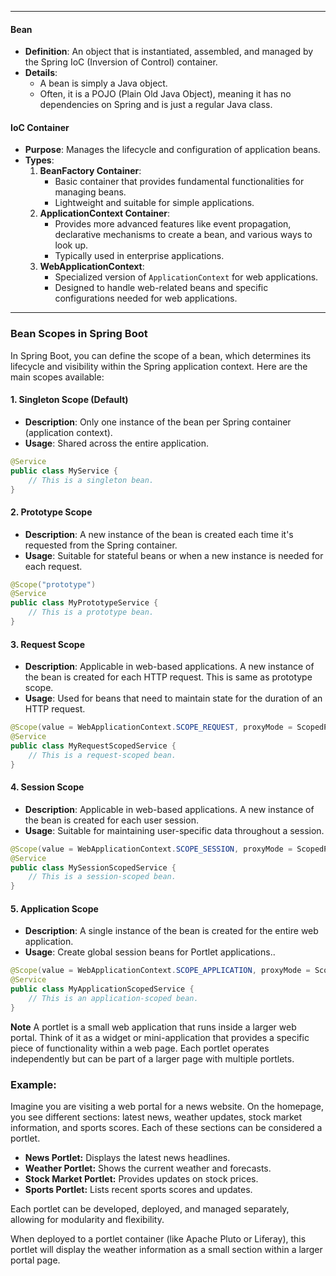
----

#### Bean
- **Definition**: An object that is instantiated, assembled, and managed by the Spring IoC (Inversion of Control) container.
- **Details**: 
  - A bean is simply a Java object.
  - Often, it is a POJO (Plain Old Java Object), meaning it has no dependencies on Spring and is just a regular Java class.

#### IoC Container
- **Purpose**: Manages the lifecycle and configuration of application beans.
- **Types**:
  1. **BeanFactory Container**: 
     - Basic container that provides fundamental functionalities for managing beans.
     - Lightweight and suitable for simple applications.
  2. **ApplicationContext Container**: 
     - Provides more advanced features like event propagation, declarative mechanisms to create a bean, and various ways to look up.
     - Typically used in enterprise applications.
  3. **WebApplicationContext**: 
     - Specialized version of `ApplicationContext` for web applications.
     - Designed to handle web-related beans and specific configurations needed for web applications.


---
### Bean Scopes in Spring Boot

In Spring Boot, you can define the scope of a bean, which determines its lifecycle and visibility within the Spring application context. Here are the main scopes available:

#### 1. Singleton Scope (Default)
- **Description**: Only one instance of the bean per Spring container (application context).
- **Usage**: Shared across the entire application.

```java
@Service
public class MyService {
    // This is a singleton bean.
}
```

#### 2. Prototype Scope
- **Description**: A new instance of the bean is created each time it's requested from the Spring container.
- **Usage**: Suitable for stateful beans or when a new instance is needed for each request.

```java
@Scope("prototype")
@Service
public class MyPrototypeService {
    // This is a prototype bean.
}
```

#### 3. Request Scope
- **Description**: Applicable in web-based applications. A new instance of the bean is created for each HTTP request. This is same as prototype scope.
- **Usage**: Used for beans that need to maintain state for the duration of an HTTP request.

```java
@Scope(value = WebApplicationContext.SCOPE_REQUEST, proxyMode = ScopedProxyMode.TARGET_CLASS)
@Service
public class MyRequestScopedService {
    // This is a request-scoped bean.
}
```

#### 4. Session Scope
- **Description**: Applicable in web-based applications. A new instance of the bean is created for each user session.
- **Usage**: Suitable for maintaining user-specific data throughout a session.

```java
@Scope(value = WebApplicationContext.SCOPE_SESSION, proxyMode = ScopedProxyMode.TARGET_CLASS)
@Service
public class MySessionScopedService {
    // This is a session-scoped bean.
}
```

#### 5. Application Scope 
- **Description**: A single instance of the bean is created for the entire web application.
- **Usage**: Create global session beans for Portlet applications..

```java
@Scope(value = WebApplicationContext.SCOPE_APPLICATION, proxyMode = ScopedProxyMode.TARGET_CLASS)
@Service
public class MyApplicationScopedService {
    // This is an application-scoped bean.
}
```

**Note**
 A portlet is a small web application that runs inside a larger web portal. Think of it as a widget or mini-application that provides a specific piece of functionality within a web page. Each portlet operates independently but can be part of a larger page with multiple portlets.

### Example:

Imagine you are visiting a web portal for a news website. On the homepage, you see different sections: latest news, weather updates, stock market information, and sports scores. Each of these sections can be considered a portlet.

- **News Portlet:** Displays the latest news headlines.
- **Weather Portlet:** Shows the current weather and forecasts.
- **Stock Market Portlet:** Provides updates on stock prices.
- **Sports Portlet:** Lists recent sports scores and updates.

Each portlet can be developed, deployed, and managed separately, allowing for modularity and flexibility.

When deployed to a portlet container (like Apache Pluto or Liferay), this portlet will display the weather information as a small section within a larger portal page.